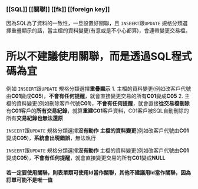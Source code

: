 ### [[SQL]] [[關聯]] [[fk]] [[foreign key]]

因為SQL為了資料的一致性，一旦設置好關聯，且 `INSEERT`跟`UPDATE` 規格分類選擇重疊顯示的話，當主檔的資料變更(有意或是不小心都算)，會連帶變更交易檔。
# 所以不建議使用關聯，而是透過SQL程式碼為宜

例如
`INSEERT`跟`UPDATE` 規格分類選擇**重疊顯示**
	1. 主檔的資料變更(例如改客戶代號由**C01**變成**C05**)，**不會有任何提醒**，就會直接變更交易的所有**C01**變成**C05**
	2. 主檔的資料變更(例如刪除客戶代號**C01**)，**不會有任何提醒**，就會直接**從交易檔刪除**有**C01**客戶的**所有交易紀錄**，就算**重建C01**客戶資料，C01客戶被SQL自動刪除的所有**交易紀錄也無法還原**

`INSEERT`跟`UPDATE` 規格分類選擇**沒有動作**
	**主檔的資料變更**(例如改客戶代號由**C01**變成**C05**)，**系統會出現錯誤**，無法執行

`INSEERT`跟`UPDATE` 規格分類選擇**沒有動作**
	主檔的資料變更(例如改客戶代號由**C01**變成**C05**)，**不會有任何提醒**，就會直接變更交易的所有**C01**變成**NULL**

#### 若一定要使用關聯，則表單類可使用Id當作關聯，其他不建議用Id當作關聯，因為訂單可能不是唯一值



